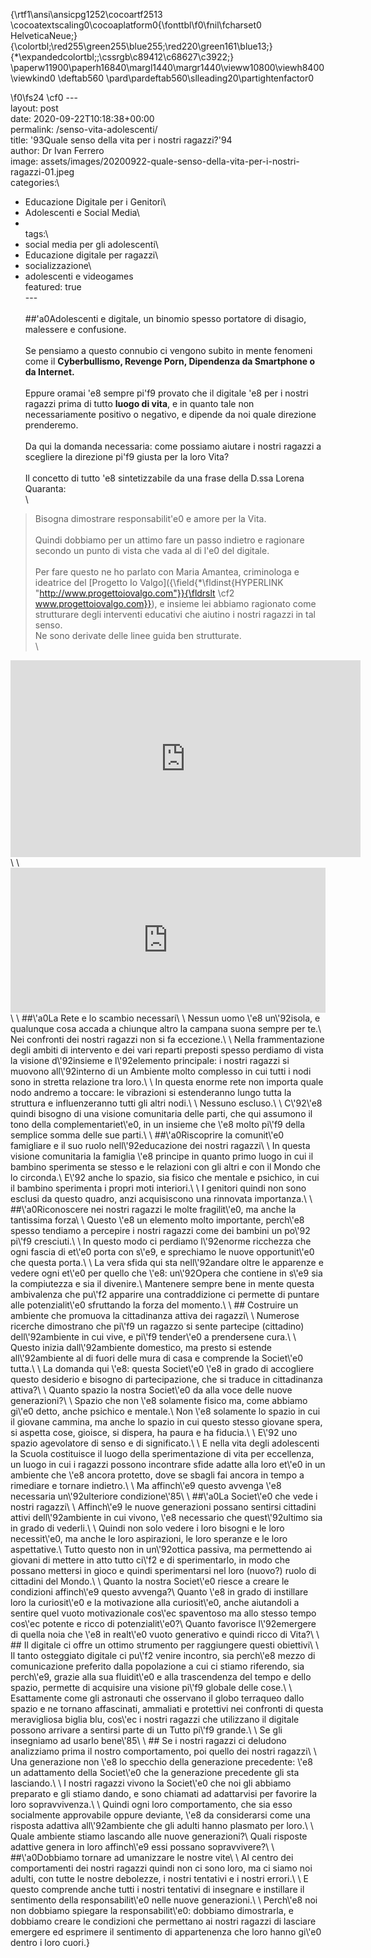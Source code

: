 {\rtf1\ansi\ansicpg1252\cocoartf2513
\cocoatextscaling0\cocoaplatform0{\fonttbl\f0\fnil\fcharset0 HelveticaNeue;}
{\colortbl;\red255\green255\blue255;\red220\green161\blue13;}
{\*\expandedcolortbl;;\cssrgb\c89412\c68627\c3922;}
\paperw11900\paperh16840\margl1440\margr1440\vieww10800\viewh8400\viewkind0
\deftab560
\pard\pardeftab560\slleading20\partightenfactor0

\f0\fs24 \cf0 ---\
layout: post\
date: 2020-09-22T10:18:38+00:00\
permalink: /senso-vita-adolescenti/\
title:  \'93Quale senso della vita per i nostri ragazzi?\'94\
author: Dr Ivan Ferrero\
image: assets/images/20200922-quale-senso-della-vita-per-i-nostri-ragazzi-01.jpeg\
categories:\
  - Educazione Digitale per i Genitori\
  - Adolescenti e Social Media\
  - \
tags:\
  - social media per gli adolescenti\
  - Educazione digitale per ragazzi\
  - socializzazione\
  - adolescenti e videogames\
featured: true\
---\
\
##\'a0Adolescenti e digitale, un binomio spesso portatore di disagio, malessere e confusione.\
\
Se pensiamo a questo connubio ci vengono subito in mente fenomeni come il **Cyberbullismo, Revenge Porn, Dipendenza da Smartphone o da Internet.**\
\
Eppure oramai \'e8 sempre pi\'f9 provato che il digitale \'e8 per i nostri ragazzi prima di tutto **luogo di vita**, e in quanto tale non necessariamente positivo o negativo, e dipende da noi quale direzione prenderemo.\
\
Da qui la domanda necessaria: come possiamo aiutare i nostri ragazzi a scegliere la direzione pi\'f9 giusta per la loro Vita?\
\
Il concetto di tutto \'e8 sintetizzabile da una frase della D.ssa Lorena Quaranta:\
\
> Bisogna dimostrare responsabilit\'e0 e amore per la Vita.\
\
Quindi dobbiamo per un attimo fare un passo indietro e ragionare secondo un punto di vista che vada al di l\'e0 del digitale.\
\
Per fare questo ne ho parlato con Maria Amantea, criminologa e ideatrice del [Progetto Io Valgo]({\field{\*\fldinst{HYPERLINK "http://www.progettoiovalgo.com"}}{\fldrslt \cf2 www.progettoiovalgo.com}}), e insieme lei abbiamo ragionato come strutturare degli interventi educativi che aiutino i nostri ragazzi in tal senso.\
Ne sono derivate delle linee guida ben strutturate.\
\
<iframe width="560" height="315" src="https://www.youtube-nocookie.com/embed/w7qye_jiWwc" frameborder="0" allow="accelerometer; autoplay; clipboard-write; encrypted-media; gyroscope; picture-in-picture" allowfullscreen></iframe>\
\
<iframe src="https://open.spotify.com/embed-podcast/episode/7A7nz1sNSxWrsW6VjgiJBi" width="100%" height="232" frameborder="0" allowtransparency="true" allow="encrypted-media"></iframe>\
\
##\'a0La Rete e lo scambio necessari\
\
Nessun uomo \'e8 un\'92isola, e qualunque cosa accada a chiunque altro la campana suona sempre per te.\
Nei confronti dei nostri ragazzi non si fa eccezione.\
\
Nella frammentazione degli ambiti di intervento e dei vari reparti preposti spesso perdiamo di vista la visione d\'92insieme e l\'92elemento principale: i nostri ragazzi si muovono all\'92interno di un Ambiente molto complesso in cui tutti i nodi sono in stretta relazione tra loro.\
\
In questa enorme rete non importa quale nodo andremo a toccare: le vibrazioni si estenderanno lungo tutta la struttura e influenzeranno tutti gli altri nodi.\
\
Nessuno escluso.\
\
C\'92\'e8 quindi bisogno di una visione comunitaria delle parti, che qui assumono il tono della complementariet\'e0, in un insieme che \'e8 molto pi\'f9 della semplice somma delle sue parti.\
\
##\'a0Riscoprire la comunit\'e0 famigliare e il suo ruolo nell\'92educazione dei nostri ragazzi\
\
In questa visione comunitaria la famiglia \'e8 principe in quanto primo luogo in cui il bambino sperimenta se stesso e le relazioni con gli altri e con il Mondo che lo circonda.\
E\'92 anche lo spazio, sia fisico che mentale e psichico, in cui il bambino sperimenta i propri moti interiori.\
\
I genitori quindi non sono esclusi da questo quadro, anzi acquisiscono una rinnovata importanza.\
\
##\'a0Riconoscere nei nostri ragazzi le molte fragilit\'e0, ma anche la tantissima forza\
\
Questo \'e8 un elemento molto importante, perch\'e8 spesso tendiamo a percepire i nostri ragazzi come dei bambini un po\'92 pi\'f9 cresciuti.\
\
In questo modo ci perdiamo l\'92enorme ricchezza che ogni fascia di et\'e0 porta con s\'e9, e sprechiamo le nuove opportunit\'e0 che questa porta.\
\
La vera sfida qui sta nell\'92andare oltre le apparenze e vedere ogni et\'e0 per quello che \'e8: un\'92Opera che contiene in s\'e9 sia la compiutezza e sia il divenire.\
Mantenere sempre bene in mente questa ambivalenza che pu\'f2 apparire una contraddizione ci permette di puntare alle potenzialit\'e0 sfruttando la forza del momento.\
\
## Costruire un ambiente che promuova la cittadinanza attiva dei ragazzi\
\
Numerose ricerche dimostrano che pi\'f9 un ragazzo si sente partecipe (cittadino) dell\'92ambiente in cui vive, e pi\'f9 tender\'e0 a prendersene cura.\
\
Questo inizia dall\'92ambiente domestico, ma presto si estende all\'92ambiente al di fuori delle mura di casa e comprende la Societ\'e0 tutta.\
\
La domanda qui \'e8: 	questa Societ\'e0 \'e8 in grado di accogliere questo desiderio e bisogno di partecipazione, che si traduce in cittadinanza attiva?\
\
Quanto spazio la nostra Societ\'e0 da alla voce delle nuove generazioni?\
\
Spazio che non \'e8 solamente fisico ma, come abbiamo gi\'e0 detto, anche psichico e mentale.\
Non \'e8 solamente lo spazio in cui il giovane cammina, ma anche lo spazio in cui questo stesso giovane spera, si aspetta cose, gioisce, si dispera, ha paura e ha fiducia.\
\
E\'92 uno spazio agevolatore di senso e di significato.\
\
E nella vita degli adolescenti la Scuola costituisce il luogo della sperimentazione di vita per eccellenza, un luogo in cui i ragazzi possono incontrare sfide adatte alla loro et\'e0 in un ambiente che \'e8 ancora protetto, dove se sbagli fai ancora in tempo a rimediare e tornare indietro.\
\
Ma affinch\'e9 questo avvenga \'e8 necessaria un\'92ulteriore condizione\'85\
\
##\'a0La Societ\'e0 che vede i nostri ragazzi\
\
Affinch\'e9 le nuove generazioni possano sentirsi cittadini attivi dell\'92ambiente in cui vivono, \'e8 necessario che quest\'92ultimo sia in grado di vederli.\
\
Quindi non solo vedere i loro bisogni e le loro necessit\'e0, ma anche le loro aspirazioni, le loro speranze e le loro aspettative.\
Tutto questo non in un\'92ottica passiva, ma permettendo ai giovani di mettere in atto tutto ci\'f2 e di sperimentarlo, in modo che possano mettersi in gioco e quindi sperimentarsi nel loro (nuovo?) ruolo di cittadini del Mondo.\
\
Quanto la nostra Societ\'e0 riesce a creare le condizioni affinch\'e9 questo avvenga?\
Quanto \'e8 in grado di instillare loro la curiosit\'e0 e la motivazione alla curiosit\'e0, anche aiutandoli a sentire quel vuoto motivazionale cos\'ec spaventoso ma allo stesso tempo cos\'ec potente e ricco di potenzialit\'e0?\
Quanto favorisce l\'92emergere di quella noia che \'e8 in realt\'e0 vuoto generativo e quindi ricco di Vita?\
\
## Il digitale ci offre un ottimo strumento per raggiungere questi obiettivi\
\
Il tanto osteggiato digitale ci pu\'f2 venire incontro, sia perch\'e8 mezzo di comunicazione preferito dalla popolazione a cui ci stiamo riferendo, sia perch\'e9, grazie alla sua fluidit\'e0  e alla trascendenza del tempo e dello spazio, permette di acquisire una visione pi\'f9 globale delle cose.\
\
Esattamente come gli astronauti che osservano il globo terraqueo dallo spazio e ne tornano affascinati, ammaliati e protettivi nei confronti di questa meravigliosa biglia blu, cos\'ec i nostri ragazzi che utilizzano il digitale possono arrivare a sentirsi parte di un Tutto pi\'f9 grande.\
\
Se gli insegniamo ad usarlo bene\'85\
\
## Se i nostri ragazzi ci deludono analizziamo prima il nostro comportamento, poi quello dei nostri ragazzi\
\
Una generazione non \'e8 lo specchio della generazione precedente: \'e8 un adattamento della Societ\'e0 che la generazione precedente gli sta lasciando.\
\
I nostri ragazzi vivono la Societ\'e0 che noi gli abbiamo preparato e gli stiamo dando, e sono chiamati ad adattarvisi per favorire la loro sopravvivenza.\
\
Quindi ogni loro comportamento, che sia esso socialmente approvabile oppure deviante, \'e8 da considerarsi come una risposta adattiva all\'92ambiente che gli adulti hanno plasmato per loro.\
\
Quale ambiente stiamo lascando alle nuove generazioni?\
Quali risposte adattive genera in loro affinch\'e9 essi possano sopravvivere?\
\
##\'a0Dobbiamo tornare ad umanizzare le nostre vite\
\
Al centro dei comportamenti dei nostri ragazzi quindi non ci sono loro, ma ci siamo noi adulti, con tutte le nostre debolezze, i nostri tentativi e i nostri errori.\
\
E questo comprende anche tutti i nostri tentativi di insegnare e instillare il sentimento della responsabilit\'e0 nelle nuove generazioni.\
\
Perch\'e8 noi non dobbiamo spiegare la responsabilit\'e0: dobbiamo dimostrarla, e dobbiamo creare le condizioni che permettano ai nostri ragazzi di lasciare emergere ed esprimere il sentimento di appartenenza che loro hanno gi\'e0 dentro i loro cuori.}